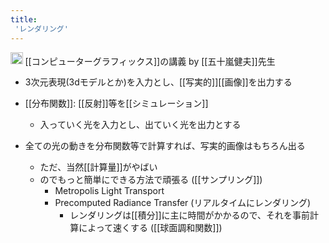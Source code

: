 ```yaml
---
title:
 'レンダリング'
---
```


<img src='https://scrapbox.io/api/pages/blu3mo-public/情報科学の達人/icon' alt='情報科学の達人.icon' height="19.5"/> [[コンピューターグラフィックス]]の講義 by [[五十嵐健夫]]先生
- 3次元表現(3dモデルとか)を入力とし、[[写実的]][[画像]]を出力する

- [[分布関数]]: [[反射]]等を[[シミュレーション]]
    - 入っていく光を入力とし、出ていく光を出力とする
- 全ての光の動きを分布関数等で計算すれば、写実的画像はもちろん出る
    - ただ、当然[[計算量]]がやばい
    - のでもっと簡単にできる方法で頑張る ([[サンプリング]])
        - Metropolis Light Transport
        - Precomputed Radiance Transfer (リアルタイムにレンダリング)
            - レンダリングは[[積分]]に主に時間がかかるので、それを事前計算によって速くする ([[球面調和関数]])